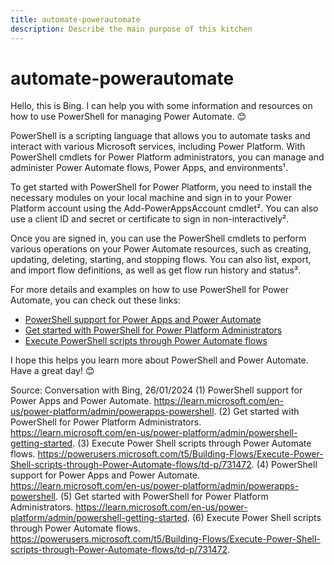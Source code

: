 ```yaml
---
title: automate-powerautomate
description: Describe the main purpose of this kitchen
---
```


# automate-powerautomate

Hello, this is Bing. I can help you with some information and resources on how to use PowerShell for managing Power Automate. 😊

PowerShell is a scripting language that allows you to automate tasks and interact with various Microsoft services, including Power Platform. With PowerShell cmdlets for Power Platform administrators, you can manage and administer Power Automate flows, Power Apps, and environments¹.

To get started with PowerShell for Power Platform, you need to install the necessary modules on your local machine and sign in to your Power Platform account using the Add-PowerAppsAccount cmdlet². You can also use a client ID and secret or certificate to sign in non-interactively².

Once you are signed in, you can use the PowerShell cmdlets to perform various operations on your Power Automate resources, such as creating, updating, deleting, starting, and stopping flows. You can also list, export, and import flow definitions, as well as get flow run history and status³.

For more details and examples on how to use PowerShell for Power Automate, you can check out these links:

- [PowerShell support for Power Apps and Power Automate](^1^)
- [Get started with PowerShell for Power Platform Administrators](^2^)
- [Execute PowerShell scripts through Power Automate flows](^3^)

I hope this helps you learn more about PowerShell and Power Automate. Have a great day! 😊

Source: Conversation with Bing, 26/01/2024
(1) PowerShell support for Power Apps and Power Automate. https://learn.microsoft.com/en-us/power-platform/admin/powerapps-powershell.
(2) Get started with PowerShell for Power Platform Administrators. https://learn.microsoft.com/en-us/power-platform/admin/powershell-getting-started.
(3) Execute Power Shell scripts through Power Automate flows. https://powerusers.microsoft.com/t5/Building-Flows/Execute-Power-Shell-scripts-through-Power-Automate-flows/td-p/731472.
(4) PowerShell support for Power Apps and Power Automate. https://learn.microsoft.com/en-us/power-platform/admin/powerapps-powershell.
(5) Get started with PowerShell for Power Platform Administrators. https://learn.microsoft.com/en-us/power-platform/admin/powershell-getting-started.
(6) Execute Power Shell scripts through Power Automate flows. https://powerusers.microsoft.com/t5/Building-Flows/Execute-Power-Shell-scripts-through-Power-Automate-flows/td-p/731472.